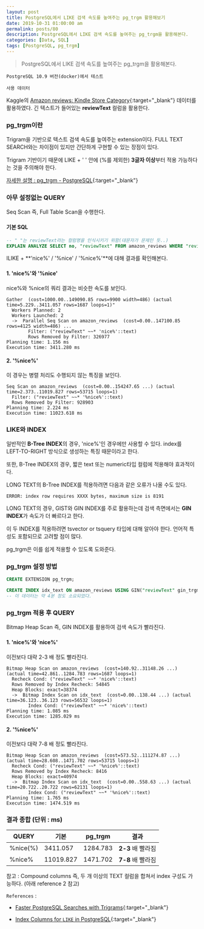 ```yaml
---
layout: post
title: PostgreSQL에서 LIKE 검색 속도를 높여주는 pg_trgm 활용해보기
date: 2019-10-31 01:00:00 am
permalink: posts/80
description: PostgreSQL에서 LIKE 검색 속도를 높여주는 pg_trgm을 활용해본다.
categories: [Data, SQL]
tags: [PostgreSQL, pg_trgm]
---
```


> PostgreSQL에서 LIKE 검색 속도를 높여주는 pg_trgm을 활용해본다.

    PostgreSQL 10.9 버전(docker)에서 테스트

    사용 데이터

Kaggle의 [Amazon reviews: Kindle Store Category](https://www.kaggle.com/bharadwaj6/kindle-reviews){:target="_blank"} 데이터를 활용하였다. 긴 텍스트가 들어있는 **reviewText** 컬럼을 활용한다.

### pg_trgm이란

Trigram을 기반으로 텍스트 검색 속도를 높여주는 extension이다. FULL TEXT SEARCH와는 차이점이 있지만 간단하게 구현할 수 있는 장점이 있다.

Trigram 기반이기 때문에 LIKE + ' ' 안에 (%를 제외한) **3글자 이상**부터 적용 가능하다는 것을 주의해야 한다.

[자세한 설명 : pg_trgm - PostgreSQL](https://www.postgresql.org/docs/9.6/pgtrgm.html){:target="_blank"}

### 아무 설정없는 QUERY

Seq Scan 즉, Full Table Scan을 수행한다.

#### 기본 SQL

``` sql
-- " "는 reviewText라는 컬럼명을 인식시키기 위함(대문자가 문제인 듯..)
EXPLAIN ANALYZE SELECT no, "reviewText" FROM amazon_reviews WHERE "reviewText" ILIKE '%nice';
```

ILIKE + **'nice%' / '%nice' / '%nice%'**에 대해 결과를 확인해본다.

#### 1. 'nice%'와 '%nice'

nice%와 %nice의 쿼리 결과는 비슷한 속도를 보인다.

``` text
Gather  (cost=1000.00..149090.85 rows=9900 width=486) (actual time=5.229..3411.057 rows=1687 loops=1)"
  Workers Planned: 2
  Workers Launched: 2
  ->  Parallel Seq Scan on amazon_reviews  (cost=0.00..147100.85 rows=4125 width=486) ...
        Filter: ("reviewText" ~~* 'nice%'::text)
        Rows Removed by Filter: 326977
Planning time: 1.156 ms
Execution time: 3411.280 ms
```

#### 2. '%nice%'

이 경우는 병렬 처리도 수행되지 않는 특징을 보인다.

``` text
Seq Scan on amazon_reviews  (cost=0.00..154247.65 ...) (actual time=2.373..11019.827 rows=53715 loops=1)
  Filter: ("reviewText" ~~* '%nice%'::text)
  Rows Removed by Filter: 928903
Planning time: 2.224 ms
Execution time: 11023.618 ms
```

### LIKE와 INDEX

일반적인 **B-Tree INDEX**의 경우, 'nice%'인 경우에만 사용할 수 있다. index를 LEFT-TO-RIGHT 방식으로 생성하는 특징 때문이라고 한다.

또한, B-Tree INDEX의 경우, 짧은 text 또는 numeric타입 컬럼에 적용해야 효과적이다.

LONG TEXT의 B-Tree INDEX를 적용하려면 다음과 같은 오류가 나올 수도 있다.

``` text
ERROR: index row requires XXXX bytes, maximum size is 8191
```

LONG TEXT의 경우, GIST와 GIN INDEX를 주로 활용하는데 검색 측면에서는 **GIN INDEX**가 속도가 더 빠르다고 한다.

이 두 INDEX를 적용하려면 tsvector or tsquery 타입에 대해 알아야 한다. 언어적 특성도 포함되므로 고려할 점이 많다.

pg_trgm은 이를 쉽게 적용할 수 있도록 도와준다.

### pg_trgm 설정 방법

``` sql
CREATE EXTENSION pg_trgm;

CREATE INDEX idx_text ON amazon_reviews USING GIN("reviewText" gin_trgm_ops);
-- 이 데이터는 약 4분 정도 소요되었다.
```

### pg_trgm 적용 후 QUERY

Bitmap Heap Scan 즉, GIN INDEX를 활용하여 검색 속도가 빨라진다.

#### 1. 'nice%'와 'nice%'

이전보다 대략 2-3 배 정도 빨라진다.

``` text
Bitmap Heap Scan on amazon_reviews  (cost=140.92..31148.26 ...) (actual time=42.861..1284.783 rows=1687 loops=1)
  Recheck Cond: ("reviewText" ~~* 'nice%'::text)
  Rows Removed by Index Recheck: 54845
  Heap Blocks: exact=38374
  ->  Bitmap Index Scan on idx_text  (cost=0.00..138.44 ...) (actual time=36.123..36.123 rows=56532 loops=1)
        Index Cond: ("reviewText" ~~* 'nice%'::text)
Planning time: 1.085 ms
Execution time: 1285.029 ms
```

#### 2. '%nice%'

이전보다 대략 7-8 배 정도 빨라진다.

``` text
Bitmap Heap Scan on amazon_reviews  (cost=573.52..111274.87 ...) (actual time=28.608..1471.702 rows=53715 loops=1)
  Recheck Cond: ("reviewText" ~~* '%nice%'::text)
  Rows Removed by Index Recheck: 8416
  Heap Blocks: exact=40974
  ->  Bitmap Index Scan on idx_text  (cost=0.00..558.63 ...) (actual time=20.722..20.722 rows=62131 loops=1)
        Index Cond: ("reviewText" ~~* '%nice%'::text)
Planning time: 1.765 ms
Execution time: 1474.519 ms
```

### 결과 종합 (단위 : ms)

|    QUERY    |   기본      |  pg_trgm     |   결과        |
|-------------|-------------|--------------|---------------|
| %nice(%)    |   3411.057  |   1284.783   | **2-3** 배 빨라짐 |
| %nice%      |   11019.827 |   1471.702   | **7-8** 배 빨라짐 |

참고 : Compound columns 즉, 두 개 이상의 TEXT 컬럼을 합쳐서 index 구성도 가능하다. (아래 reference 2 참고)

`References` : 

* [Faster PostgreSQL Searches with Trigrams](https://scoutapm.com/blog/how-to-make-text-searches-in-postgresql-faster-with-trigram-similarity){:target="_blank"}

* [Index Columns for `LIKE` in PostgreSQL](https://niallburkley.com/blog/index-columns-for-like-in-postgres/){:target="_blank"}
